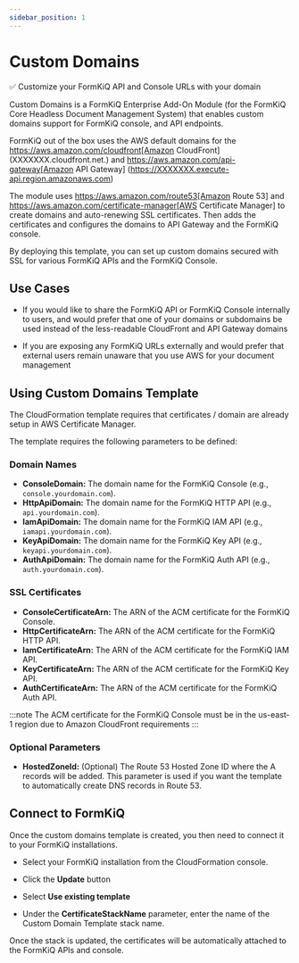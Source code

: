 ```yaml
---
sidebar_position: 1
---
```


# Custom Domains

✅ Customize your FormKiQ API and Console URLs with your domain

Custom Domains is a FormKiQ Enterprise Add-On Module (for the FormKiQ Core Headless Document Management System) that enables custom domains support for FormKiQ console, and API endpoints. 

FormKiQ out of the box uses the AWS default domains for the https://aws.amazon.com/cloudfront[Amazon CloudFront] (XXXXXXX.cloudfront.net.) and https://aws.amazon.com/api-gateway[Amazon API Gateway] (https://XXXXXXX.execute-api.region.amazonaws.com)

The module uses https://aws.amazon.com/route53[Amazon Route 53] and https://aws.amazon.com/certificate-manager[AWS Certificate Manager] to create domains and auto-renewing SSL certificates. Then adds the certificates and configures the domains to API Gateway and the FormKiQ console.

By deploying this template, you can set up custom domains secured with SSL for various FormKiQ APIs and the FormKiQ Console.

## Use Cases
 
* If you would like to share the FormKiQ API or FormKiQ Console internally to users, and would prefer that one of your domains or subdomains be used instead of the less-readable CloudFront and API Gateway domains

* If you are exposing any FormKiQ URLs externally and would prefer that external users remain unaware that you use AWS for your document management

## Using Custom Domains Template

The CloudFormation template requires that certificates / domain are already setup in AWS Certificate Manager.

The template requires the following parameters to be defined:

### Domain Names
- **ConsoleDomain:** The domain name for the FormKiQ Console (e.g., `console.yourdomain.com`).
- **HttpApiDomain:** The domain name for the FormKiQ HTTP API (e.g., `api.yourdomain.com`).
- **IamApiDomain:** The domain name for the FormKiQ IAM API (e.g., `iamapi.yourdomain.com`).
- **KeyApiDomain:** The domain name for the FormKiQ Key API (e.g., `keyapi.yourdomain.com`).
- **AuthApiDomain:** The domain name for the FormKiQ Auth API (e.g., `auth.yourdomain.com`).

### SSL Certificates
- **ConsoleCertificateArn:** The ARN of the ACM certificate for the FormKiQ Console.
- **HttpCertificateArn:** The ARN of the ACM certificate for the FormKiQ HTTP API.
- **IamCertificateArn:** The ARN of the ACM certificate for the FormKiQ IAM API.
- **KeyCertificateArn:** The ARN of the ACM certificate for the FormKiQ Key API.
- **AuthCertificateArn:** The ARN of the ACM certificate for the FormKiQ Auth API.

:::note
The ACM certificate for the FormKiQ Console must be in the us-east-1 region due to Amazon CloudFront requirements
:::

### Optional Parameters
- **HostedZoneId:** (Optional) The Route 53 Hosted Zone ID where the A records will be added. This parameter is used if you want the template to automatically create DNS records in Route 53.

## Connect to FormKiQ

Once the custom domains template is created, you then need to connect it to your FormKiQ installations.

* Select your FormKiQ installation from the CloudFormation console.

* Click the **Update** button

* Select **Use existing template**

* Under the **CertificateStackName** parameter, enter the name of the Custom Domain Template stack name.

Once the stack is updated, the certificates will be automatically attached to the FormKiQ APIs and console.